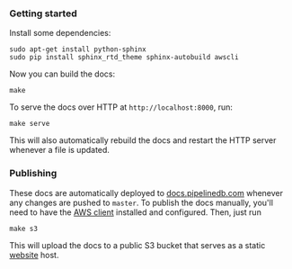 ### Getting started

Install some dependencies:

    sudo apt-get install python-sphinx
    sudo pip install sphinx_rtd_theme sphinx-autobuild awscli

Now you can build the docs:

    make

To serve the docs over HTTP at `http://localhost:8000`, run:

    make serve

This will also automatically rebuild the docs and restart the HTTP server whenever a file is updated.

### Publishing

These docs are automatically deployed to [docs.pipelinedb.com](http://docs.pipelinedb.com) whenever any changes are pushed to `master`. To publish the docs manually, you'll need to have the [AWS client](http://aws.amazon.com/cli/) installed and configured. Then, just run

    make s3

This will upload the docs to a public S3 bucket that serves as a static [website](http://pipelinedb-docs.s3-website-us-west-2.amazonaws.com/index.html) host.
